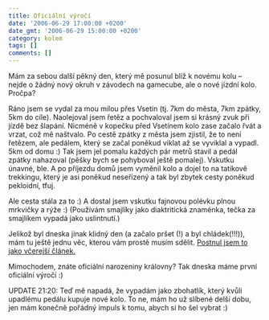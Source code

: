 ```yaml
---
title: Oficiální výročí
date: '2006-06-29 17:00:00 +0200'
date_gmt: '2006-06-29 15:00:00 +0200'
category: kolem
tags: []
comments: []
---
```

<p>Mám za sebou další pěkný den, který mě posunul blíž k novému kolu &ndash; nejde o žádný nový okruh v závodech na gamecube, ale o nové jízdní kolo. Pročpa?</p>
<p>Ráno jsem se vydal za mou milou přes Vsetín (tj. 7km do města, 7km zpátky, 5km do cíle). Naolejoval jsem řetěz a pochvaloval jsem si krásný zvuk při jízdě bez šlapání. Nicméně v kopečku před Vsetínem kolo zase začalo řvát a vrzat, což mě naštvalo. Po cestě zpátky z města jsem zjistil, že to není řetězem, ale pedálem, který se začal poněkud viklat až se vyviklal a vypadl. 5km od domu :) Tak jsem jel pomalu každých pár metrů stavil a pedál zpátky nahazoval (pěšky bych se pohyboval ještě pomalej). Vskutku únavné, ble. A po příjezdu domů jsem vyměnil kolo a dojel to na tatíkově trekkingu, který je asi poněkud neseřízený a tak byl zbytek cesty poněkud pekloidní, tfuj.</p>
<p>Ale cesta stála za to :) A dostal jsem vskutku fajnovou polévku plnou mrkvičky a rýže :) (Používám smajlíky jako diaktritická znaménka, tečka za smajlíkem vypadá jako uslintnutí.)</p>
<p>Jelikož byl dneska jinak klidný den (a začalo pršet (!) a byl chládek(!!!)), mám tu ještě jednu věc, kterou vám prostě musím sdělit. <a href="http://podnebi.jan-martinek.com/index.php?a=20060628">Postnul jsem to jako včerejší článek.</a></p>
<p>Mimochodem, znáte oficiální narozeniny královny? Tak dneska máme první oficiální výročí :)</p>
<p>UPDATE 21:20: Teď mě napadá, že vypadám jako zbohatlík, který kvůli upadlému pedálu kupuje nové kolo. To ne, mám ho už slíbené delší dobu, jen mám konečně pořádný impuls k tomu, abych si ho šel vybrat :)</p>
